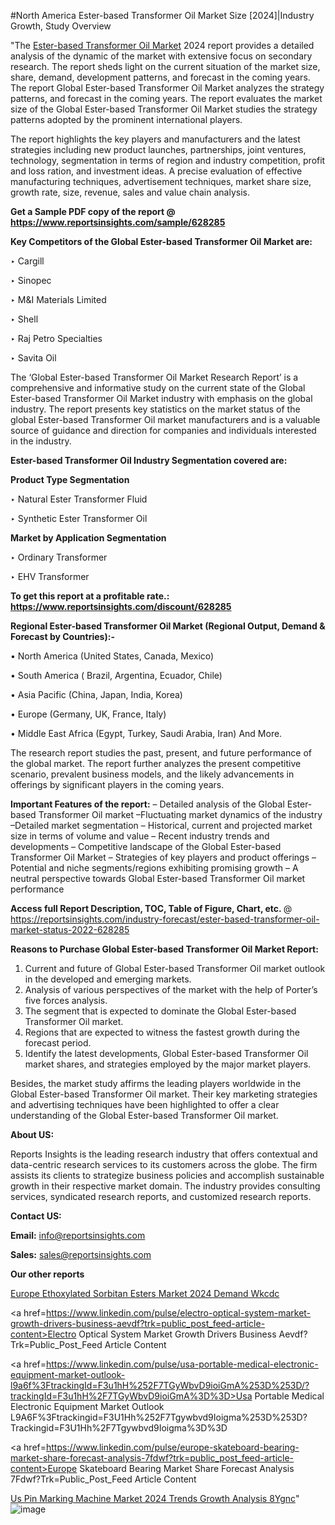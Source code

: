 #North America Ester-based Transformer Oil Market Size [2024]|Industry Growth, Study Overview

"The <a href=https://www.reportsinsights.com/sample/628285>Ester-based Transformer Oil Market</a> 2024 report provides a detailed analysis of the dynamic of the market with extensive focus on secondary research. The report sheds light on the current situation of the market size, share, demand, development patterns, and forecast in the coming years. The report Global Ester-based Transformer Oil Market analyzes the strategy patterns, and forecast in the coming years. The report evaluates the market size of the Global Ester-based Transformer Oil Market studies the strategy patterns adopted by the prominent international players.

The report highlights the key players and manufacturers and the latest strategies including new product launches, partnerships, joint ventures, technology, segmentation in terms of region and industry competition, profit and loss ration, and investment ideas. A precise evaluation of effective manufacturing techniques, advertisement techniques, market share size, growth rate, size, revenue, sales and value chain analysis.

<strong>Get a Sample PDF copy of the report @ <a href=https://www.reportsinsights.com/sample/628285 style=color:#0000ff;>https://www.reportsinsights.com/sample/628285</a></strong>

<strong>Key Competitors of the Global Ester-based Transformer Oil Market are:</strong>

‣ Cargill

‣ Sinopec

‣ M&I Materials Limited

‣ Shell

‣ Raj Petro Specialties

‣ Savita Oil

The ‘Global Ester-based Transformer Oil Market Research Report’ is a comprehensive and informative study on the current state of the Global Ester-based Transformer Oil Market industry with emphasis on the global industry. The report presents key statistics on the market status of the global Ester-based Transformer Oil market manufacturers and is a valuable source of guidance and direction for companies and individuals interested in the industry.

<strong>Ester-based Transformer Oil Industry Segmentation covered are:</strong>

<strong>Product Type Segmentation</strong>

‣    Natural Ester Transformer Fluid

‣ Synthetic Ester Transformer Oil

<strong>Market by Application Segmentation</strong>

‣   Ordinary Transformer

‣ EHV Transformer

<strong>To get this report at a profitable rate.: <a href=https://www.reportsinsights.com/discount/628285 style=color:#0000ff;>https://www.reportsinsights.com/discount/628285</a></strong>

<strong>Regional Ester-based Transformer Oil Market (Regional Output, Demand &amp; Forecast by Countries):-</strong>

• North America (United States, Canada, Mexico)

• South America ( Brazil, Argentina, Ecuador, Chile)

• Asia Pacific (China, Japan, India, Korea)

• Europe (Germany, UK, France, Italy)

• Middle East Africa (Egypt, Turkey, Saudi Arabia, Iran) And More.

The research report studies the past, present, and future performance of the global market. The report further analyzes the present competitive scenario, prevalent business models, and the likely advancements in offerings by significant players in the coming years.

<strong>Important Features of the report:</strong>
– Detailed analysis of the Global Ester-based Transformer Oil market
–Fluctuating market dynamics of the industry
–Detailed market segmentation
– Historical, current and projected market size in terms of volume and value
– Recent industry trends and developments
– Competitive landscape of the Global Ester-based Transformer Oil Market
– Strategies of key players and product offerings
– Potential and niche segments/regions exhibiting promising growth
– A neutral perspective towards Global Ester-based Transformer Oil market performance

<strong>Access full Report Description, TOC, Table of Figure, Chart, etc. </strong>@   <a href=https://reportsinsights.com/industry-forecast/ester-based-transformer-oil-market-status-2022-628285 style=color:#0000ff;>https://reportsinsights.com/industry-forecast/ester-based-transformer-oil-market-status-2022-628285</a>

<strong>Reasons to Purchase Global Ester-based Transformer Oil Market Report:</strong>
1. Current and future of Global Ester-based Transformer Oil market outlook in the developed and emerging markets.
2. Analysis of various perspectives of the market with the help of Porter’s five forces analysis.
3. The segment that is expected to dominate the Global Ester-based Transformer Oil market.
4. Regions that are expected to witness the fastest growth during the forecast period.
5. Identify the latest developments, Global Ester-based Transformer Oil market shares, and strategies employed by the major market players.

Besides, the market study affirms the leading players worldwide in the Global Ester-based Transformer Oil market. Their key marketing strategies and advertising techniques have been highlighted to offer a clear understanding of the Global Ester-based Transformer Oil market.

<strong><strong>About US</strong>:</strong>

Reports Insights is the leading research industry that offers contextual and data-centric research services to its customers across the globe. The firm assists its clients to strategize business policies and accomplish sustainable growth in their respective market domain. The industry provides consulting services, syndicated research reports, and customized research reports.

<strong>Contact US:</strong>

<p class=><b>Email:</b> <a href=mailto:info@reportsinsights.com>info@reportsinsights.com</a></p>
<p class=><b>Sales:</b> <a href=mailto:sales@reportsinsights.com>sales@reportsinsights.com</a></p>

<strong>Our other reports</strong>

<a href=https://www.linkedin.com/pulse/europe-ethoxylated-sorbitan-esters-market-2024-demand-wkcdc/>Europe Ethoxylated Sorbitan Esters Market 2024 Demand Wkcdc</a>

<a href=https://www.linkedin.com/pulse/electro-optical-system-market-growth-drivers-business-aevdf?trk=public_post_feed-article-content>Electro Optical System Market Growth Drivers Business Aevdf?Trk=Public_Post_Feed Article Content</a>

<a href=https://www.linkedin.com/pulse/usa-portable-medical-electronic-equipment-market-outlook-l9a6f%3FtrackingId=F3u1hH%252F7TGyWbvD9ioiGmA%253D%253D/?trackingId=F3u1hH%2F7TGyWbvD9ioiGmA%3D%3D>Usa Portable Medical Electronic Equipment Market Outlook L9A6F%3Ftrackingid=F3U1Hh%252F7Tgywbvd9Ioigma%253D%253D?Trackingid=F3U1Hh%2F7Tgywbvd9Ioigma%3D%3D</a>

<a href=https://www.linkedin.com/pulse/europe-skateboard-bearing-market-share-forecast-analysis-7fdwf?trk=public_post_feed-article-content>Europe Skateboard Bearing Market Share Forecast Analysis 7Fdwf?Trk=Public_Post_Feed Article Content</a>

<a href=https://www.linkedin.com/pulse/us-pin-marking-machine-market-2024-trends-growth-analysis-8ygnc/>Us Pin Marking Machine Market 2024 Trends Growth Analysis 8Ygnc</a>"
![image](https://github.com/aakesh123242/RIMarket/assets/158431203/ce0d1b96-88f2-46f3-8d8a-e9f25a1bb767)
